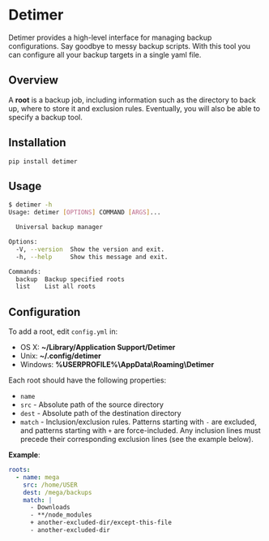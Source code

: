 # Detimer

Detimer provides a high-level interface for managing backup configurations.
Say goodbye to messy backup scripts. With this tool you can configure all your
backup targets in a single yaml file.

## Overview

A **root** is a backup job, including information such as the directory to back
up, where to store it and exclusion rules. Eventually, you will also be able to
specify a backup tool.

## Installation

```
pip install detimer
```

## Usage

```sh
$ detimer -h
Usage: detimer [OPTIONS] COMMAND [ARGS]...

  Universal backup manager

Options:
  -V, --version  Show the version and exit.
  -h, --help     Show this message and exit.

Commands:
  backup  Backup specified roots
  list    List all roots
```

## Configuration

To add a root, edit `config.yml` in:
- OS X: **~/Library/Application Support/Detimer**
- Unix: **~/.config/detimer**
- Windows: **%USERPROFILE%\AppData\Roaming\Detimer**

Each root should have the following properties:
- `name`
- `src` - Absolute path of the source directory
- `dest` - Absolute path of the destination directory
- `match` - Inclusion/exclusion rules. Patterns starting with `-` are excluded,
  and patterns starting with `+` are force-included. Any inclusion lines must
  precede their corresponding exclusion lines (see the example below).

**Example**:

```yml
roots:
  - name: mega
    src: /home/USER
    dest: /mega/backups
    match: |
      - Downloads
      - **/node_modules
      + another-excluded-dir/except-this-file
      - another-excluded-dir
```

